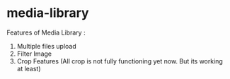 # media-library

Features of Media Library : 
1. Multiple files upload
2. Filter Image
3. Crop Features (All crop is not fully functioning yet now. But its working at least) 
